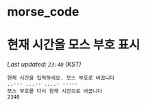 # morse_code
# 현재 시간을 모스 부호 표시
<!-- MORSE_TIME_START -->
_Last updated: `23:40` (KST)_

```
현재 시간을 입력하세요. 모스 부호로 바꿉니다
..--- ...-- ....- -----
모스 부호를 다시 현재 시간으로 바꿉니다
2340
```
<!-- MORSE_TIME_END -->
